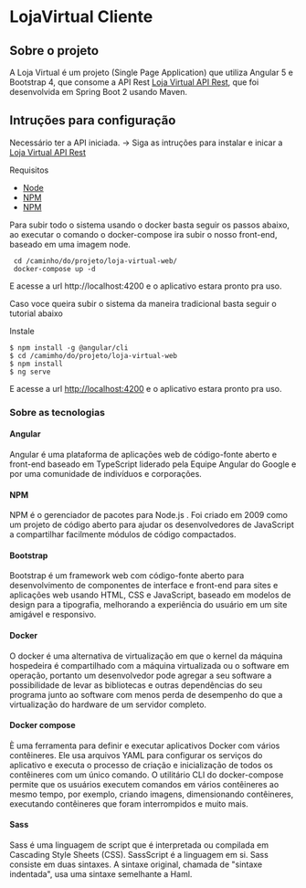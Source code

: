 # LojaVirtual Cliente

## Sobre o projeto

A Loja Virtual é um projeto (Single Page Application) que utiliza Angular 5 e Bootstrap 4, que consome a API Rest <a href="https://github.com/LittleNogueira/loja-virtual-core" target="_blank" >Loja Virtual API Rest</a>, que foi desenvolvida em Spring Boot 2 usando Maven.

## Intruções para configuração

Necessário ter a API iniciada. -> Siga as intruções para instalar e inicar a <a href="https://github.com/LittleNogueira/loja-virtual-core" target="_blank" >Loja Virtual API Rest</a>


Requisitos

- <a href="https://nodejs.org/en/" target="_blank" >Node<a/>
- <a href="https://www.npmjs.com/get-npm" target="_blank" >NPM</a>
- <a href="https://www.npmjs.com/get-npm" target="_blank" >NPM</a>

Para subir todo o sistema usando o docker basta seguir os passos abaixo, ao executar o comando o docker-compose ira subir o nosso front-end, baseado em uma imagem node. 

```
 cd /caminho/do/projeto/loja-virtual-web/
 docker-compose up -d
```
E acesse a url http://localhost:4200 e o aplicativo estara pronto pra uso.

Caso voce queira subir o sistema da maneira tradicional basta seguir o tutorial abaixo

Instale 

```
$ npm install -g @angular/cli
$ cd /camimho/do/projeto/loja-virtual-web
$ npm install
$ ng serve
```

E acesse a url <a href="http://localhost:4200" target="_blank">http://localhost:4200</a> e o aplicativo estara pronto pra uso.

### Sobre as tecnologias

#### Angular

Angular é uma plataforma de aplicações web de código-fonte aberto e front-end baseado em TypeScript liderado pela Equipe Angular do Google e por uma comunidade de indivíduos e corporações.

#### NPM

NPM é o gerenciador de pacotes para Node.js . Foi criado em 2009 como um projeto de código aberto para ajudar os desenvolvedores de JavaScript a compartilhar facilmente módulos de código compactados.

#### Bootstrap

Bootstrap é um framework web com código-fonte aberto para desenvolvimento de componentes de interface e front-end para sites e aplicações web usando HTML, CSS e JavaScript, baseado em modelos de design para a tipografia, melhorando a experiência do usuário em um site amigável e responsivo.

#### Docker

O docker é uma alternativa de virtualização em que o kernel da máquina hospedeira é compartilhado com a máquina virtualizada ou o software em operação, portanto um desenvolvedor pode agregar a seu software a possibilidade de levar as bibliotecas e outras dependências do seu programa junto ao software com menos perda de desempenho do que a virtualização do hardware de um servidor completo.

#### Docker compose

È uma ferramenta para definir e executar aplicativos Docker com vários contêineres. Ele usa arquivos YAML para configurar os serviços do aplicativo e executa o processo de criação e inicialização de todos os contêineres com um único comando. O utilitário CLI do docker-compose permite que os usuários executem comandos em vários contêineres ao mesmo tempo, por exemplo, criando imagens, dimensionando contêineres, executando contêineres que foram interrompidos e muito mais.

#### Sass

Sass é uma linguagem de script que é interpretada ou compilada em Cascading Style Sheets (CSS). SassScript é a linguagem em si. Sass consiste em duas sintaxes. A sintaxe original, chamada de "sintaxe indentada", usa uma sintaxe semelhante a Haml.

